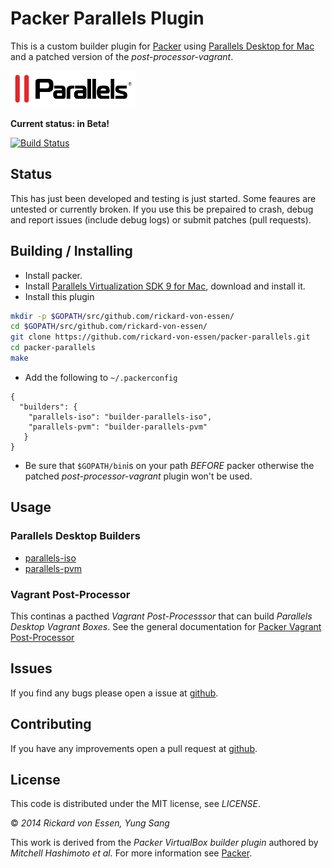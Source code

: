 # Packer Parallels Plugin

This is a custom builder plugin for [Packer](http://www.packer.io/) using [Parallels Desktop for Mac](http://www.parallels.com/products/desktop/) and a patched version of the _post-processor-vagrant_.

![Parallels Logo](imgs/parallels_small.png)

**Current status: in Beta!**

[![Build Status](https://travis-ci.org/rickard-von-essen/packer-parallels.png?branch=master)](https://travis-ci.org/rickard-von-essen/packer-parallels)


## Status
This has just been developed and testing is just started. Some feaures are untested or currently broken. If you use this be prepaired to crash, debug and report issues (include debug logs) or submit patches (pull requests).

## Building / Installing

 - Install packer.
 - Install [Parallels Virtualization SDK 9 for Mac](http://download.parallels.com//desktop/v9/pde.hf1/ParallelsVirtualizationSDK-9.0.24172.951362.dmg), download and install it.
 - Install this plugin

```bash
mkdir -p $GOPATH/src/github.com/rickard-von-essen/
cd $GOPATH/src/github.com/rickard-von-essen/
git clone https://github.com/rickard-von-essen/packer-parallels.git
cd packer-parallels
make
```
 - Add the following to ```~/.packerconfig```

```
{
  "builders": {
    "parallels-iso": "builder-parallels-iso",
    "parallels-pvm": "builder-parallels-pvm"
   }
}
```
 - Be sure that ```$GOPATH/bin```is on your path _BEFORE_ packer otherwise the patched _post-processor-vagrant_ plugin won't be used.

## Usage

### Parallels Desktop Builders

 - [parallels-iso](https://github.com/rickard-von-essen/packer-parallels/blob/master/ISO.md)
 - [parallels-pvm](https://github.com/rickard-von-essen/packer-parallels/blob/master/PVM.md)

### Vagrant Post-Processor

 This continas a pacthed _Vagrant Post-Processsor_ that can build _Parallels Desktop Vagrant Boxes_. See the general documentation for [Packer Vagrant Post-Processor](http://www.packer.io/docs/post-processors/vagrant.html)

## Issues
If you find any bugs please open a issue at [github](https://github.com/rickard-von-essen/packer-parallels/issues). 

## Contributing
If you have any improvements open a pull request at [github](https://github.com/rickard-von-essen/packer-parallels/pulls). 

## License

This code is distributed under the MIT license, see _LICENSE_.

© _2014 Rickard von Essen, Yung Sang_

This work is derived from the _Packer VirtualBox builder plugin_ authored by _Mitchell Hashimoto et al._ For more information see [Packer](https://github.com/mitchellh/packer).
